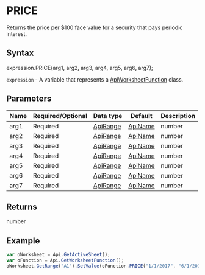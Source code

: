# PRICE

Returns the price per $100 face value for a security that pays periodic interest.

## Syntax

expression.PRICE(arg1, arg2, arg3, arg4, arg5, arg6, arg7);

`expression` - A variable that represents a [ApiWorksheetFunction](../ApiWorksheetFunction.md) class.

## Parameters

| **Name** | **Required/Optional** | **Data type** | **Default** | **Description** |
| ------------- | ------------- | ------------- | ------------- | ------------- |
| arg1 | Required | [ApiRange](../../ApiRange/ApiRange.md) | [ApiName](../../ApiName/ApiName.md) | number |  | The security settlement date, expressed as a serial date number. |
| arg2 | Required | [ApiRange](../../ApiRange/ApiRange.md) | [ApiName](../../ApiName/ApiName.md) | number |  | The maturity date of the security, expressed as a serial date number. |
| arg3 | Required | [ApiRange](../../ApiRange/ApiRange.md) | [ApiName](../../ApiName/ApiName.md) | number |  | The annual coupon rate of the security. |
| arg4 | Required | [ApiRange](../../ApiRange/ApiRange.md) | [ApiName](../../ApiName/ApiName.md) | number |  | The annual yield of the security. |
| arg5 | Required | [ApiRange](../../ApiRange/ApiRange.md) | [ApiName](../../ApiName/ApiName.md) | number |  | The redemption value of the security, per $100 par value. |
| arg6 | Required | [ApiRange](../../ApiRange/ApiRange.md) | [ApiName](../../ApiName/ApiName.md) | number |  | The number of interest payments per year. The possible values are: 1 for annual payments, 2 for semiannual payments, 4 for quarterly payments. |
| arg7 | Required | [ApiRange](../../ApiRange/ApiRange.md) | [ApiName](../../ApiName/ApiName.md) | number |  | The day count basis to use: **0** or omitted - US (NASD) 30/360; **1** - Actual/actual; **2** - Actual/360; **3** - Actual/365; **4** - European 30/360. |

## Returns

number

## Example



```javascript
var oWorksheet = Api.GetActiveSheet();
var oFunction = Api.GetWorksheetFunction();
oWorksheet.GetRange("A1").SetValue(oFunction.PRICE("1/1/2017", "6/1/2019", 0.05, 0.09, 105, 2));
```
